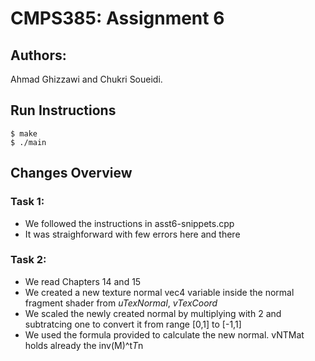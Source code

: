 # CMPS385: Assignment 6
## Authors:
Ahmad Ghizzawi and Chukri Soueidi.  

## Run Instructions
    $ make
    $ ./main

## Changes Overview 
### Task 1:
- We followed the instructions in asst6-snippets.cpp
- It was straighforward with few errors here and there
### Task 2:
- We read Chapters 14 and 15
- We created a new texture normal vec4 variable inside the normal fragment shader from _uTexNormal_, _vTexCoord_
- We scaled the newly created normal by multiplying with 2 and subtratcing one to convert it from range [0,1] to [-1,1]
- We used the formula provided to calculate the new normal. vNTMat holds already the inv(M)^t*T*n
